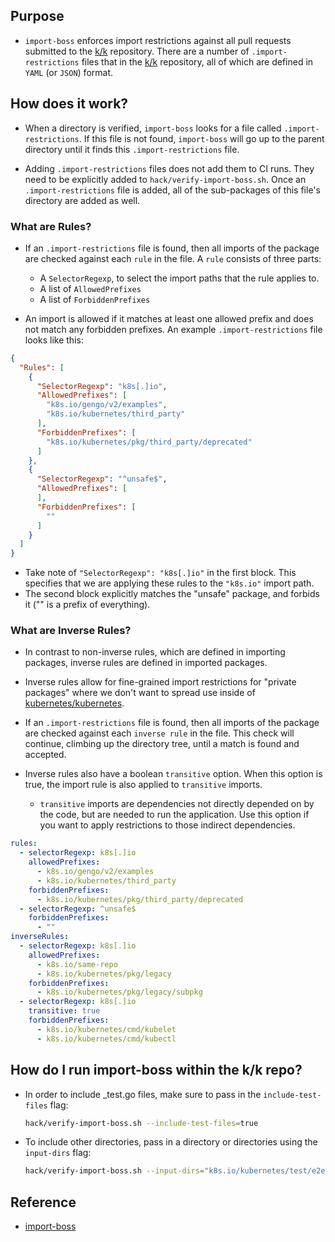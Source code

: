 ## Purpose

- `import-boss` enforces import restrictions against all pull requests submitted to the [k/k](https://github.com/kubernetes/kubernetes) repository. There are a number of `.import-restrictions` files that in the [k/k](https://github.com/kubernetes/kubernetes) repository, all of which are defined in `YAML` (or `JSON`) format.

## How does it work?

- When a directory is verified, `import-boss` looks for a file called `.import-restrictions`. If this file is not found, `import-boss` will go up to the parent directory until it finds this `.import-restrictions` file.

- Adding `.import-restrictions` files does not add them to CI runs. They need to be explicitly added to `hack/verify-import-boss.sh`. Once an `.import-restrictions` file is added, all of the sub-packages of this file's directory are added as well.

### What are Rules?

- If an `.import-restrictions` file is found, then all imports of the package are checked against each `rule` in the file. A `rule` consists of three parts:
  - A `SelectorRegexp`, to select the import paths that the rule applies to.
  - A list of `AllowedPrefixes`
  - A list of `ForbiddenPrefixes`

- An import is allowed if it matches at least one allowed prefix and does not match any forbidden prefixes. An example `.import-restrictions` file looks like this:

```json
{
  "Rules": [
    {
      "SelectorRegexp": "k8s[.]io",
      "AllowedPrefixes": [
        "k8s.io/gengo/v2/examples",
        "k8s.io/kubernetes/third_party"
      ],
      "ForbiddenPrefixes": [
        "k8s.io/kubernetes/pkg/third_party/deprecated"
      ]
    },
    {
      "SelectorRegexp": "^unsafe$",
      "AllowedPrefixes": [
      ],
      "ForbiddenPrefixes": [
        ""
      ]
    }
  ]
}
```
- Take note of `"SelectorRegexp": "k8s[.]io"` in the first block. This specifies that we are applying these rules to the `"k8s.io"` import path.
- The second block explicitly matches the "unsafe" package, and forbids it ("" is a prefix of everything).

### What are Inverse Rules?

- In contrast to non-inverse rules, which are defined in importing packages, inverse rules are defined in imported packages.

- Inverse rules allow for fine-grained import restrictions for "private packages" where we don't want to spread use inside of [kubernetes/kubernetes](https://github.com/kubernetes/kubernetes).

- If an `.import-restrictions` file is found, then all imports of the package are checked against each `inverse rule` in the file. This check will continue, climbing up the directory tree, until a match is found and accepted.

- Inverse rules also have a boolean `transitive` option. When this option is true, the import rule is also applied to `transitive` imports.
  - `transitive` imports are dependencies not directly depended on by the code, but are needed to run the application. Use this option if you want to apply restrictions to those indirect dependencies.

```yaml
rules:
  - selectorRegexp: k8s[.]io
    allowedPrefixes:
      - k8s.io/gengo/v2/examples
      - k8s.io/kubernetes/third_party
    forbiddenPrefixes:
      - k8s.io/kubernetes/pkg/third_party/deprecated
  - selectorRegexp: ^unsafe$
    forbiddenPrefixes:
      - ""
inverseRules:
  - selectorRegexp: k8s[.]io
    allowedPrefixes:
      - k8s.io/same-repo
      - k8s.io/kubernetes/pkg/legacy
    forbiddenPrefixes:
      - k8s.io/kubernetes/pkg/legacy/subpkg
  - selectorRegexp: k8s[.]io
    transitive: true
    forbiddenPrefixes:
      - k8s.io/kubernetes/cmd/kubelet
      - k8s.io/kubernetes/cmd/kubectl
```

## How do I run import-boss within the k/k repo?

- In order to include _test.go files, make sure to pass in the `include-test-files` flag:
  ```sh
  hack/verify-import-boss.sh --include-test-files=true
  ```

- To include other directories, pass in a directory or directories using the `input-dirs` flag:
  ```sh
  hack/verify-import-boss.sh --input-dirs="k8s.io/kubernetes/test/e2e/framework/..."
  ```

## Reference

- [import-boss](https://github.com/kubernetes/gengo/v2/tree/master/examples/import-boss)
